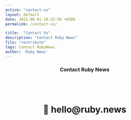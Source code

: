 ```yaml
---
active: "contact-us"
layout: default
date: 2021-06-01 10:22:58 +0300
permalink: /contact-us/

title:  "Contact Us"
description: "Contact Ruby News"
file: "contribute"
tags: Contact RubyNews
author: 'Ruby News'
---
```

<h3 align="center">Contact Ruby News</h3>
<h1 align="center" style="margin-top: 100px;">👋 hello@ruby.news</h1>
